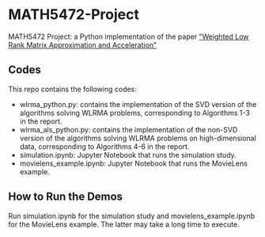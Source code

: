 # MATH5472-Project
MATH5472 Project: a Python implementation of the paper ["Weighted Low Rank Matrix Approximation and Acceleration"](https://arxiv.org/abs/2109.11057)

## Codes
This repo contains the following codes:
- wlrma_python.py: contains the implementation of the SVD version of the algorithms solving WLRMA problems, corresponding to Algorithms 1-3 in the report.
- wlrma_als_python.py: contains the implementation of the non-SVD version of the algorithms solving WLRMA problems on high-dimensional data, corresponding to Algorithms 4-6 in the report.
- simulation.ipynb: Jupyter Notebook that runs the simulation study.
- movielens_example.ipynb: Jupyter Notebook that runs the MovieLens example.

## How to Run the Demos
Run simulation.ipynb for the simulation study and movielens_example.ipynb for the MovieLens example. The latter may take a long time to execute. 
